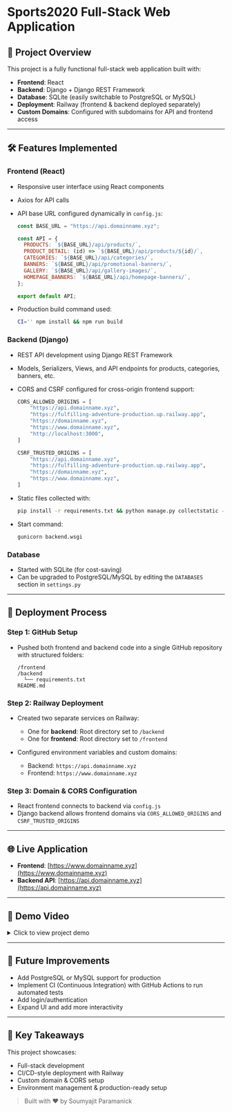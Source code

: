# Sports2020 Full-Stack Web Application

## 🧾 Project Overview

This project is a fully functional full-stack web application built with:

* **Frontend**: React
* **Backend**: Django + Django REST Framework
* **Database**: SQLite (easily switchable to PostgreSQL or MySQL)
* **Deployment**: Railway (frontend & backend deployed separately)
* **Custom Domains**: Configured with subdomains for API and frontend access

---

## 🛠️ Features Implemented

### Frontend (React)

* Responsive user interface using React components
* Axios for API calls
* API base URL configured dynamically in `config.js`:

  ```js
  const BASE_URL = "https://api.domainname.xyz";

  const API = {
    PRODUCTS: `${BASE_URL}/api/products/`,
    PRODUCT_DETAIL: (id) => `${BASE_URL}/api/products/${id}/`,
    CATEGORIES: `${BASE_URL}/api/categories/`,
    BANNERS: `${BASE_URL}/api/promotional-banners/`,
    GALLERY: `${BASE_URL}/api/gallery-images/`,
    HOMEPAGE_BANNERS: `${BASE_URL}/api/homepage-banners/`,
  };

  export default API;
  ```
* Production build command used:

  ```bash
  CI='' npm install && npm run build
  ```

### Backend (Django)

* REST API development using Django REST Framework
* Models, Serializers, Views, and API endpoints for products, categories, banners, etc.
* CORS and CSRF configured for cross-origin frontend support:

  ```python
  CORS_ALLOWED_ORIGINS = [
      "https://api.domainname.xyz",
      "https://fulfilling-adventure-production.up.railway.app",
      "https://domainname.xyz",
      "https://www.domainname.xyz",
      "http://localhost:3000",
  ]

  CSRF_TRUSTED_ORIGINS = [
      "https://api.domainname.xyz",
      "https://fulfilling-adventure-production.up.railway.app",
      "https://domainname.xyz",
      "https://www.domainname.xyz",
  ]
  ```
* Static files collected with:

  ```bash
  pip install -r requirements.txt && python manage.py collectstatic --noinput
  ```
* Start command:

  ```bash
  gunicorn backend.wsgi
  ```

### Database

* Started with SQLite (for cost-saving)
* Can be upgraded to PostgreSQL/MySQL by editing the `DATABASES` section in `settings.py`

---

## 🚀 Deployment Process

### Step 1: GitHub Setup

* Pushed both frontend and backend code into a single GitHub repository with structured folders:

  ```
  /frontend
  /backend
    └── requirements.txt
  README.md
  ```

### Step 2: Railway Deployment

* Created two separate services on Railway:

  * One for **backend**: Root directory set to `/backend`
  * One for **frontend**: Root directory set to `/frontend`

* Configured environment variables and custom domains:

  * Backend: `https://api.domainname.xyz`
  * Frontend: `https://www.domainname.xyz`

### Step 3: Domain & CORS Configuration

* React frontend connects to backend via `config.js`
* Django backend allows frontend domains via `CORS_ALLOWED_ORIGINS` and `CSRF_TRUSTED_ORIGINS`

---

## 🌐 Live Application

* **Frontend**: [https://www.domainname.xyz](https://www.domainname.xyz)
* **Backend API**: [https://api.domainname.xyz](https://api.domainname.xyz)

---

## 🎥 Demo Video

<details>
<summary>Click to view project demo</summary>

<video width="100%" controls>
  <source src="demo/demo.mp4" type="video/mp4">
  Your browser does not support the video tag.
</video>

</details>

---

## 🔄 Future Improvements

* Add PostgreSQL or MySQL support for production
* Implement CI (Continuous Integration) with GitHub Actions to run automated tests
* Add login/authentication
* Expand UI and add more interactivity

---

## 📌 Key Takeaways

This project showcases:

* Full-stack development
* CI/CD-style deployment with Railway
* Custom domain & CORS setup
* Environment management & production-ready setup

> Built with ❤️ by Soumyajit Paramanick
